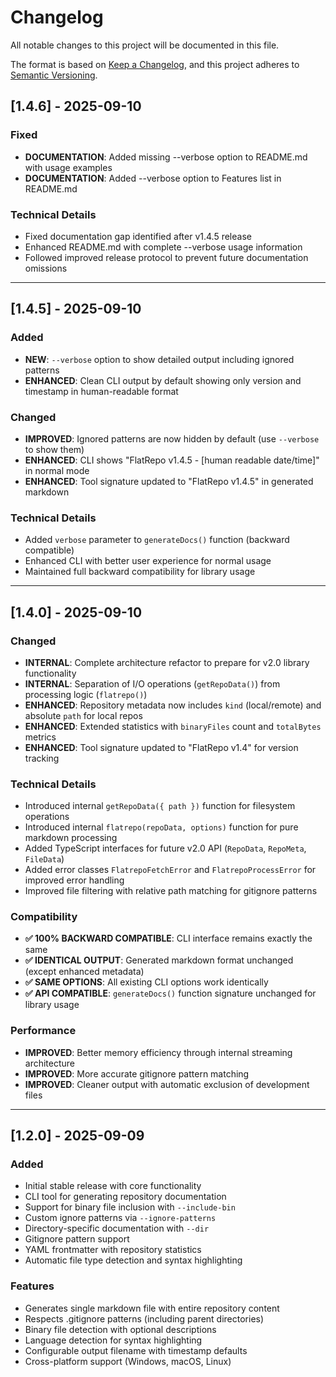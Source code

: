 # Changelog

All notable changes to this project will be documented in this file.

The format is based on [Keep a Changelog](https://keepachangelog.com/en/1.1.0/),
and this project adheres to [Semantic Versioning](https://semver.org/spec/v2.0.0.html).

## [1.4.6] - 2025-09-10

### Fixed
- **DOCUMENTATION**: Added missing --verbose option to README.md with usage examples
- **DOCUMENTATION**: Added --verbose option to Features list in README.md

### Technical Details  
- Fixed documentation gap identified after v1.4.5 release
- Enhanced README.md with complete --verbose usage information
- Followed improved release protocol to prevent future documentation omissions

---

## [1.4.5] - 2025-09-10

### Added
- **NEW**: `--verbose` option to show detailed output including ignored patterns
- **ENHANCED**: Clean CLI output by default showing only version and timestamp in human-readable format

### Changed
- **IMPROVED**: Ignored patterns are now hidden by default (use `--verbose` to show them)
- **ENHANCED**: CLI shows "FlatRepo v1.4.5 - [human readable date/time]" in normal mode
- **ENHANCED**: Tool signature updated to "FlatRepo v1.4.5" in generated markdown

### Technical Details
- Added `verbose` parameter to `generateDocs()` function (backward compatible)
- Enhanced CLI with better user experience for normal usage
- Maintained full backward compatibility for library usage

---

## [1.4.0] - 2025-09-10

### Changed
- **INTERNAL**: Complete architecture refactor to prepare for v2.0 library functionality
- **INTERNAL**: Separation of I/O operations (`getRepoData()`) from processing logic (`flatrepo()`)
- **ENHANCED**: Repository metadata now includes `kind` (local/remote) and absolute `path` for local repos
- **ENHANCED**: Extended statistics with `binaryFiles` count and `totalBytes` metrics
- **ENHANCED**: Tool signature updated to "FlatRepo v1.4" for version tracking

### Technical Details
- Introduced internal `getRepoData({ path })` function for filesystem operations
- Introduced internal `flatrepo(repoData, options)` function for pure markdown processing
- Added TypeScript interfaces for future v2.0 API (`RepoData`, `RepoMeta`, `FileData`)
- Added error classes `FlatrepoFetchError` and `FlatrepoProcessError` for improved error handling
- Improved file filtering with relative path matching for gitignore patterns

### Compatibility
- **✅ 100% BACKWARD COMPATIBLE**: CLI interface remains exactly the same
- **✅ IDENTICAL OUTPUT**: Generated markdown format unchanged (except enhanced metadata)
- **✅ SAME OPTIONS**: All existing CLI options work identically
- **✅ API COMPATIBLE**: `generateDocs()` function signature unchanged for library usage

### Performance
- **IMPROVED**: Better memory efficiency through internal streaming architecture
- **IMPROVED**: More accurate gitignore pattern matching
- **IMPROVED**: Cleaner output with automatic exclusion of development files

---

## [1.2.0] - 2025-09-09

### Added
- Initial stable release with core functionality
- CLI tool for generating repository documentation 
- Support for binary file inclusion with `--include-bin`
- Custom ignore patterns via `--ignore-patterns`
- Directory-specific documentation with `--dir`
- Gitignore pattern support
- YAML frontmatter with repository statistics
- Automatic file type detection and syntax highlighting

### Features
- Generates single markdown file with entire repository content
- Respects .gitignore patterns (including parent directories)  
- Binary file detection with optional descriptions
- Language detection for syntax highlighting
- Configurable output filename with timestamp defaults
- Cross-platform support (Windows, macOS, Linux)